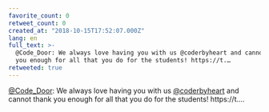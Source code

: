 ```yaml
---
favorite_count: 0
retweet_count: 0
created_at: "2018-10-15T17:52:07.000Z"
lang: en
full_text: >-
  @Code_Door: We always love having you with us @coderbyheart and cannot thank
  you enough for all that you do for the students! https://t.…
retweeted: true
---
```


[@Code_Door](https://twitter.com/Code_Door): We always love having you with us
[@coderbyheart](https://twitter.com/coderbyheart) and cannot thank you enough
for all that you do for the students! https://t.…

